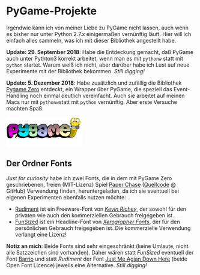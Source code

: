 # PyGame-Projekte

Irgendwie kann ich von meiner Liebe zu PyGame nicht lassen, auch wenn es bisher nur unter Python 2.7.x einigermaßen vernünftig läuft. Hier will ich einfach alles sammeln, was ich mit dieser Bibliothek angestellt habe.

**Update: 29. September 2018**: Habe die Entdeckung gemacht, daß PyGame auch unter Pythton3 korrekt arbeitet, wenn man es mit `pythonw` statt mit `python` startet. Warum weiß ich nicht, aber darüber habe ich Lust auf neue Experimente mit der Bibliothek bekommen. *Still digging!*

**Update: 5. Dezember 2018**: Habe zusätzlich und zufällig die Bibliothek [Pygame Zero](https://pygame-zero.readthedocs.io/en/stable/introduction.html) entdeckt, ein Wrapper über PyGame, die speziell das Event-Handling noch einmal deutlich vereinfacht. Auch sie arbeitet auf meinen Macs nur mit `pythonw`statt mit `python` vernünftig. Aber erste Versuche machten Spaß.

![PyGame bunt](pygamebunt.png)

## Der Ordner Fonts

*Just for curiosity* habe ich zwei Fonts, die in dem mit PyGame Zero geschriebenen, freien (MIT-Lizenz) Spiel [Paper Chase](https://madewith.mu/mu/pygame/pygamezero/2018/06/22/paperchase.html) ([Quellcode](https://github.com/ntoll/paperchase) @ GitHub) Verwendung finden, heruntergeladen, da ich sie eventuell bei eigenen Experimenten ebenfalls nutzen möchte:

- [Rudiment](https://www.fontspace.com/kevin-richey/rudiment) ist ein Freeware-Font von *[Kevin Richey](https://www.fontspace.com/xerographer-fonts)*, der sowohl für den privaten wie auch den kommerziellen Gebrauch freigegeben ist.
- [FunSized](https://www.fontspace.com/xerographer-fonts/funsized) ist ein Headline-Font von *[Xerographer Fonts](https://www.fontspace.com/xerographer-fonts)*, der für den persönlichen Gebrauch freigegeben ist. Die kommerzielle Verwendung verlangt eine Lizenz!

**Notiz an mich**: Beide Fonts sind sehr eingeschränkt (keine Umlaute, nicht alle Satzzeichen sind vorhanden). Daher wären statt *FunSized* eventuell der Font [Barrio](https://fonts.google.com/specimen/Barrio)  und statt *Rudiment* der Font [Just Me Agian Down Here](https://fonts.google.com/specimen/Just+Me+Again+Down+Here) (beide Open Font Licence) jeweils eine Alternative. *Still digging!*
